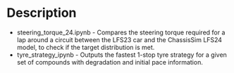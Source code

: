 # Description

- steering_torque_24.ipynb - Compares the steering torque required for a lap around a circuit between the LFS23 car and the ChassisSim LFS24 model, to check if the target distribution is met.
- tyre_strategy_ipynb - Outputs the fastest 1-stop tyre strategy for a given set of compounds with degradation and initial pace information.
